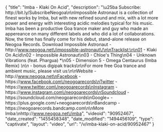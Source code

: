 {
    "title": "Imba - Klaki On Acid",
    "description": "\u25ba Subscribe: http:\/\/bit.ly\/SubscribeNeogoa\n\nImpossible Astronaut is a collection of finest works by Imba, but with new refined sound and mix, with a lot more power and energy with interesting acidic melodies typical for his music. Imba has been a productive Goa trance maker and guy who made an appereance on many different labels and who did a lot of collaborations. Now, the time has finally come for his debut, stand-alone release on Neogoa Records. Download Impossible Astronaut - http:\/\/www.neogoa.net\/impossible-astronaut\/\n\nTracklist:\n\n01 - Klaki On Acid\n02 - Impossible Astronaut\n03 - Chloe's Thing\n04 - Unknown Vibrations (feat. Phargua) *\n05 - Dimension 5 - Omega Centaurus (Imba Remix) *\n\n* - bonus digipak tracks\n\nFor more free Goa trance and ambient music, please visit us:\n\nWebsite - http:\/\/www.neogoa.net\nFacebook - https:\/\/www.facebook.com\/neogoarecords\nTwitter - https:\/\/www.twitter.com\/neogoarecords\nInstagram - https:\/\/www.instagram.com\/neogoarecords\nSoundcloud - https:\/\/soundcloud.com\/neogoarecords\nGoogle+ - https:\/\/plus.google.com\/+neogoarecords\nBandcamp - https:\/\/neogoarecords.bandcamp.com\n\nMore Imba:\nhttp:\/\/www.neogoa.net\/imba",
    "videoid": "90952467",
    "date_created": "1455458348",
    "date_modified": "1494456109",
    "type": "captivate",
    "layout": "video",
    "url": "\/v\/imba-klaki-on-acid\/90952467"
}
